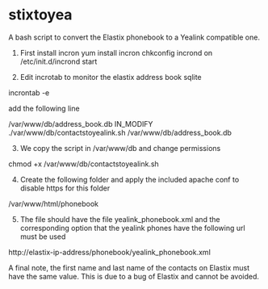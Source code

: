 # stixtoyea
A bash script to convert the Elastix phonebook to a Yealink compatible one.

1) First install incron
yum install incron
chkconfig incrond on
/etc/init.d/incrond start

2) Edit incrotab to monitor the elastix address book sqlite

incrontab -e

add the following line

/var/www/db/address_book.db IN_MODIFY ./var/www/db/contactstoyealink.sh /var/www/db/address_book.db

3) We copy the script in /var/www/db and change permissions

chmod +x /var/www/db/contactstoyealink.sh

4) Create the following folder and apply the included apache conf to disable https for this folder

/var/www/html/phonebook

5) The file should have the file yealink_phonebook.xml and the corresponding option that the yealink phones have the following url must be used

http://elastix-ip-address/phonebook/yealink_phonebook.xml

A final note, the first name and last name of the contacts on Elastix must have the same value. This is due to a bug of Elastix and cannot be avoided.
